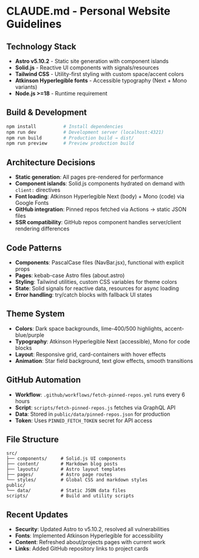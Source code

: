 # CLAUDE.md - Personal Website Guidelines

## Technology Stack
- **Astro v5.10.2** - Static site generation with component islands
- **Solid.js** - Reactive UI components with signals/resources  
- **Tailwind CSS** - Utility-first styling with custom space/accent colors
- **Atkinson Hyperlegible fonts** - Accessible typography (Next + Mono variants)
- **Node.js >=18** - Runtime requirement

## Build & Development
```bash
npm install          # Install dependencies
npm run dev          # Development server (localhost:4321)
npm run build        # Production build → dist/
npm run preview      # Preview production build
```

## Architecture Decisions
- **Static generation**: All pages pre-rendered for performance
- **Component islands**: Solid.js components hydrated on demand with `client:` directives
- **Font loading**: Atkinson Hyperlegible Next (body) + Mono (code) via Google Fonts
- **GitHub integration**: Pinned repos fetched via Actions → static JSON files
- **SSR compatibility**: GitHub repos component handles server/client rendering differences

## Code Patterns
- **Components**: PascalCase files (NavBar.jsx), functional with explicit props
- **Pages**: kebab-case Astro files (about.astro) 
- **Styling**: Tailwind utilities, custom CSS variables for theme colors
- **State**: Solid signals for reactive data, resources for async loading
- **Error handling**: try/catch blocks with fallback UI states

## Theme System
- **Colors**: Dark space backgrounds, lime-400/500 highlights, accent-blue/purple
- **Typography**: Atkinson Hyperlegible Next (accessible), Mono for code blocks
- **Layout**: Responsive grid, card-containers with hover effects
- **Animation**: Star field background, text glow effects, smooth transitions

## GitHub Automation
- **Workflow**: `.github/workflows/fetch-pinned-repos.yml` runs every 6 hours
- **Script**: `scripts/fetch-pinned-repos.js` fetches via GraphQL API
- **Data**: Stored in `public/data/pinned-repos.json` for production
- **Token**: Uses `PINNED_FETCH_TOKEN` secret for API access

## File Structure
```
src/
├── components/     # Solid.js UI components
├── content/        # Markdown blog posts
├── layouts/        # Astro layout templates  
├── pages/          # Astro page routes
└── styles/         # Global CSS and markdown styles
public/
└── data/           # Static JSON data files
scripts/            # Build and utility scripts
```

## Recent Updates
- **Security**: Updated Astro to v5.10.2, resolved all vulnerabilities
- **Fonts**: Implemented Atkinson Hyperlegible for accessibility
- **Content**: Refreshed about/projects pages with current work
- **Links**: Added GitHub repository links to project cards